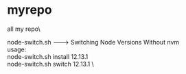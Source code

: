 # myrepo
all my repo\

node-switch.sh ---> Switching Node Versions Without nvm\
usage:\
node-switch.sh install 12.13.1\
node-switch.sh switch 12.13.1 \
